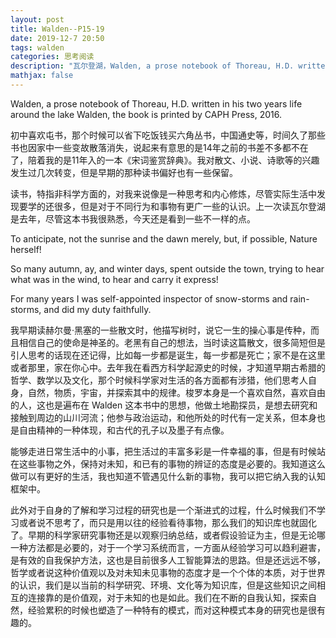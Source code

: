 ```yaml
---
layout: post
title: Walden--P15-19
date: 2019-12-7 20:50
tags: walden
categories: 思考阅读
description: "瓦尔登湖，Walden, a prose notebook of Thoreau, H.D. written in his two years life around the lake Walden, the book is printed by CAPH Press, 2016."
mathjax: false
---
```


Walden, a prose notebook of Thoreau, H.D. written in his two years life around the lake Walden, the book is printed by CAPH Press, 2016. <!--more-->

初中喜欢屯书，那个时候可以省下吃饭钱买六角丛书，中国通史等，时间久了那些书也因家中一些变故散落消失，说起来有意思的是14年之前的书差不多都不在了，陪着我的是11年入的一本《宋词鉴赏辞典》。我对散文、小说、诗歌等的兴趣发生过几次转变，但是早期的那种读书偏好也有一些保留。

读书，特指非科学方面的，对我来说像是一种思考和内心修炼，尽管实际生活中发现要学的还很多，但是对于不同行为和事物有更广一些的认识。上一次读瓦尔登湖是去年，尽管这本书我很熟悉，今天还是看到一些不一样的点。

To anticipate, not the sunrise and the dawn merely, but, if possible, Nature herself!

So many autumn, ay, and winter days, spent outside the town, trying to hear what was in the wind, to hear and carry it express!

For many years I was self-appointed inspector of snow-storms and rain-storms, and did my duty faithfully.

我早期读赫尔曼·黑塞的一些散文时，他描写树时，说它一生的操心事是传种，而且相信自己的使命是神圣的。老黑有自己的想法，当时读这篇散文，很多简短但是引人思考的话现在还记得，比如每一步都是诞生，每一步都是死亡；家不是在这里或者那里，家在你心中。去年我在看西方科学起源史的时候，才知道早期古希腊的哲学、数学以及文化，那个时候科学家对生活的各方面都有涉猎，他们思考人自身，自然，物质，宇宙，并探索其中的规律。梭罗本身是一个喜欢自然，喜欢自由的人，这也是遍布在 Walden 这本书中的思想，他做土地勘探员，是想去研究和接触到周边的山川河流；他参与政治运动，和他所处的时代有一定关系，但本身也是自由精神的一种体现，和古代的孔子以及墨子有点像。

能够走进日常生活中的小事，把生活过的丰富多彩是一件幸福的事，但是有时候站在这些事物之外，保持对未知，和已有的事物的辨证的态度是必要的。我知道这么做可以有更好的生活，我也知道不管遇见什么新的事物，我可以把它纳入我的认知框架中。

此外对于自身的了解和学习过程的研究也是一个渐进式的过程，什么时候我们不学习或者说不思考了，而只是用以往的经验看待事物，那么我们的知识库也就固化了。早期的科学家研究事物还是以观察归纳总结，或者假设验证为主，但是无论哪一种方法都是必要的，对于一个学习系统而言，一方面从经验学习可以趋利避害，是有效的自我保护方法，这也是目前很多人工智能算法的思路。但是还远远不够，哲学或者说这种价值观以及对未知未见事物的态度才是一个个体的本质，对于世界的认识，我们是以当前的科学研究、环境、文化等为知识库，但是这些知识之间相互的连接靠的是价值观，对于未知的也是如此。我们在不断的自我认知，探索自然，经验累积的时候也塑造了一种特有的模式，而对这种模式本身的研究也是很有趣的。

